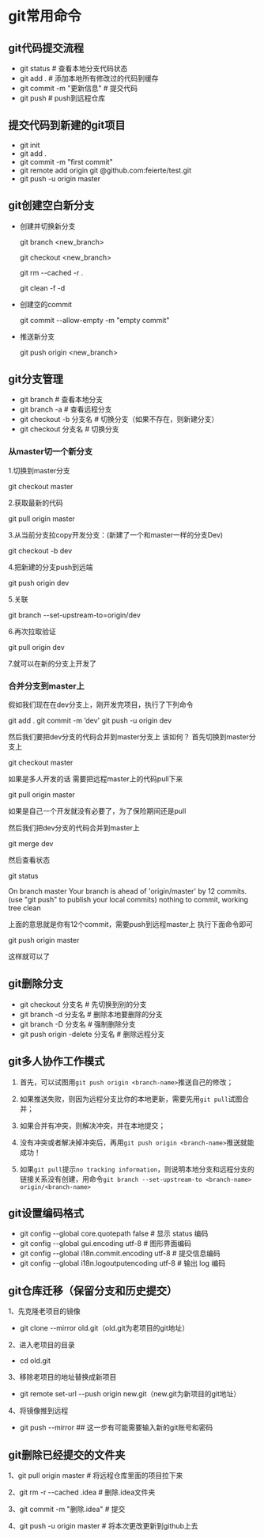# git常用命令





## git代码提交流程

- git status	# 查看本地分支代码状态
- git add .         # 添加本地所有修改过的代码到缓存
- git commit -m "更新信息"        # 提交代码
- git push         # push到远程仓库



## 提交代码到新建的git项目



- git init
- git add .
- git commit -m "first commit"
- git remote add origin git @github.com:feierte/test.git
- git push -u origin master



## git创建空白新分支

- 创建并切换新分支

  git branch <new_branch>

  git checkout <new_branch>

  git rm --cached -r .

  git clean -f -d

- 创建空的commit

  git commit --allow-empty -m "empty commit"

- 推送新分支

  git push origin <new_branch>



## git分支管理

- git branch 	# 查看本地分支
- git branch -a     # 查看远程分支
- git checkout -b 分支名    # 切换分支（如果不存在，则新建分支）
- git checkout 分支名    # 切换分支



### 从master切一个新分支

1.切换到master分支

git  checkout  master

2.获取最新的代码

git pull origin master

3.从当前分支拉copy开发分支：(新建了一个和master一样的分支Dev)

git checkout -b dev

4.把新建的分支push到远端

git push origin dev

5.关联

git branch --set-upstream-to=origin/dev

6.再次拉取验证

git pull origin dev

7.就可以在新的分支上开发了



### 合并分支到master上

假如我们现在在dev分支上，刚开发完项目，执行了下列命令

git add .
git commit -m ‘dev'
git push -u origin dev

然后我们要把dev分支的代码合并到master分支上 该如何？
首先切换到master分支上

git checkout master

如果是多人开发的话 需要把远程master上的代码pull下来

git pull origin master

如果是自己一个开发就没有必要了，为了保险期间还是pull

然后我们把dev分支的代码合并到master上

git merge dev

然后查看状态

git status

On branch master
Your branch is ahead of 'origin/master' by 12 commits.
(use "git push" to publish your local commits)
nothing to commit, working tree clean

上面的意思就是你有12个commit，需要push到远程master上
执行下面命令即可

git push origin master

这样就可以了



## git删除分支

- git checkout 分支名	# 先切换到别的分支
- git branch -d 分支名       # 删除本地要删除的分支
- git branch -D 分支名      # 强制删除分支
- git push origin -delete 分支名        # 删除远程分支



## git多人协作工作模式

1. 首先，可以试图用`git push origin <branch-name>`推送自己的修改；

2. 如果推送失败，则因为远程分支比你的本地更新，需要先用`git pull`试图合并；

3. 如果合并有冲突，则解决冲突，并在本地提交；

4. 没有冲突或者解决掉冲突后，再用`git push origin <branch-name>`推送就能成功！

5. 如果`git pull`提示`no tracking information`，则说明本地分支和远程分支的链接关系没有创建，用命令`git branch --set-upstream-to <branch-name> origin/<branch-name>`

   

## git设置编码格式

- git config --global core.quotepath false  	# 显示 status 编码
- git config --global gui.encoding utf-8      # 图形界面编码
- git config --global i18n.commit.encoding utf-8      # 提交信息编码
- git config --global i18n.logoutputencoding utf-8      # 输出 log 编码

## git仓库迁移（保留分支和历史提交）

1、先克隆老项目的镜像

- git clone --mirror old.git（old.git为老项目的git地址）

2、进入老项目的目录

- cd old.git

3、移除老项目的地址替换成新项目

- git remote set-url --push origin new.git（new.git为新项目的git地址）

4、将镜像推到远程

- git push --mirror ## 这一步有可能需要输入新的git账号和密码



## git删除已经提交的文件夹



1、git pull origin master	# 将远程仓库里面的项目拉下来

2、git rm -r --cached .idea	# 删除.idea文件夹

3、git commit -m "删除.idea"	# 提交

4、git push -u origin master	# 将本次更改更新到github上去





